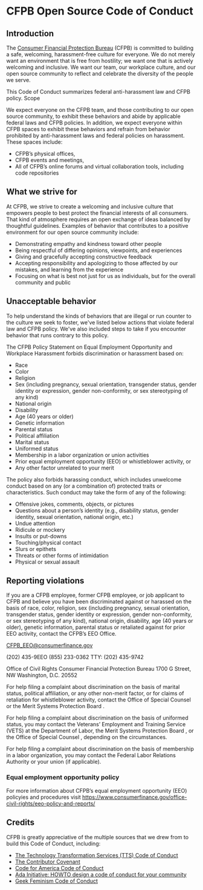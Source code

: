 # CFPB Open Source Code of Conduct

## Introduction

The [Consumer Financial Protection Bureau](https://www.consumerfinance.gov) (CFPB) is committed to 
building a safe, welcoming, harassment-free culture for everyone. We do not merely want an 
environment that is free from hostility; we want one that is actively welcoming and inclusive. We 
want our team, our workplace culture, and our open source community to reflect and celebrate the 
diversity of the people we serve.

This Code of Conduct summarizes federal anti-harassment law and CFPB policy. 
Scope

We expect everyone on the CFPB team, and those contributing to our open source community, to exhibit 
these behaviors and abide by applicable federal laws and CFPB policies. In addition, we expect 
everyone within CFPB spaces to exhibit these behaviors and refrain from behavior prohibited by 
anti-harassment laws and federal policies on harassment. These spaces include:

- CFPB’s physical offices,
- CFPB events and meetings,
- All of CFPB’s online forums and virtual collaboration tools, including code repositories


## What we strive for

At CFPB, we strive to create a welcoming and inclusive culture that empowers people to best protect 
the financial interests of all consumers. That kind of atmosphere requires an open exchange of ideas 
balanced by thoughtful guidelines. Examples of behavior that contributes to a positive environment 
for our open source community include:

- Demonstrating empathy and kindness toward other people
- Being respectful of differing opinions, viewpoints, and experiences
- Giving and gracefully accepting constructive feedback
- Accepting responsibility and apologizing to those affected by our mistakes, and learning from the experience
- Focusing on what is best not just for us as individuals, but for the overall community and public

## Unacceptable behavior

To help understand the kinds of behaviors that are illegal or run counter to the culture we seek to 
foster, we've listed below actions that violate federal law and CFPB policy. We've also included 
steps to take if you encounter behavior that runs contrary to this policy.

The CFPB Policy Statement on Equal Employment Opportunity and Workplace Harassment forbids 
discrimination or harassment based on:

- Race
- Color
- Religion
- Sex (including pregnancy, sexual orientation, transgender status, gender identity or expression, gender non-conformity, or sex stereotyping of any kind)
- National origin
- Disability
- Age (40 years or older)
- Genetic information
- Parental status
- Political affiliation
- Marital status
- Uniformed status
- Membership in a labor organization or union activities
- Prior equal employment opportunity (EEO) or whistleblower activity, or
- Any other factor unrelated to your merit

The policy also forbids harassing conduct, which includes unwelcome conduct based on any (or a combination of) protected traits or characteristics. Such conduct may take the form of any of the following: 

- Offensive jokes, comments, objects, or pictures 
- Questions about a person’s identity (e.g., disability status, gender identity, sexual orientation, national origin, etc.) 
- Undue attention 
- Ridicule or mockery 
- Insults or put-downs 
- Touching/physical contact 
- Slurs or epithets 
- Threats or other forms of intimidation 
- Physical or sexual assault

## Reporting violations

If you are a CFPB employee, former CFPB employee, or job applicant to CFPB and believe you have been 
discriminated against or harassed on the basis of race, color, religion, sex (including pregnancy, 
sexual orientation, transgender status, gender identity or expression, gender non-conformity, or sex 
stereotyping of any kind), national origin, disability, age (40 years or older), genetic information, 
parental status or retaliated against for prior EEO activity, contact the CFPB’s EEO Office.

CFPB_EEO@consumerfinance.gov

(202) 435-9EEO
(855) 233-0362
TTY: (202) 435-9742

Office of Civil Rights
Consumer Financial Protection Bureau
1700 G Street, NW
Washington, D.C. 20552

For help filing a complaint about discrimination on the basis of marital status, political 
affiliation, or any other non-merit factor, or for claims of retaliation for whistleblower activity, 
contact the Office of Special Counsel  or the Merit Systems Protection Board .

For help filing a complaint about discrimination on the basis of uniformed status, you may contact 
the Veterans’ Employment and Training Service (VETS)  at the Department of Labor, the Merit Systems 
Protection Board , or the Office of Special Counsel , depending on the circumstances.

For help filing a complaint about discrimination on the basis of membership in a labor organization, 
you may contact the Federal Labor Relations Authority  or your union (if applicable).

### Equal employment opportunity policy

For more information about CFPB’s equal employment opportunity (EEO) policyies and procedures visit https://www.consumerfinance.gov/office-civil-rights/eeo-policy-and-reports/ 

## Credits

CFPB is greatly appreciative of the multiple sources that we drew from to build this Code of Conduct, including:

- [The Technology Transformation Services (TTS) Code of Conduct](https://18f.gsa.gov/code-of-conduct/)
- [The Contributor Covenant](https://www.contributor-covenant.org/)
- [Code for America Code of Conduct](https://github.com/codeforamerica/codeofconduct)
- [Ada Initiative: HOWTO design a code of conduct for your community](https://adainitiative.org/2014/02/18/howto-design-a-code-of-conduct-for-your-community/)
- [Geek Feminism Code of Conduct](https://geekfeminismdotorg.wordpress.com/about/code-of-conduct/)
